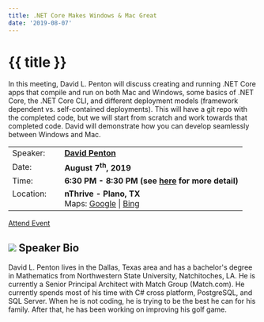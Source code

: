 ```yaml
---
title: .NET Core Makes Windows & Mac Great
date: '2019-08-07'
---
```

# {{ title }}

In this meeting, David L. Penton will discuss creating and running .NET Core apps that compile and run on both Mac and Windows, some basics of .NET Core, the .NET Core CLI, and different deployment models (framework dependent vs. self-contained deployments). This will have a git repo with the completed code, but we will start from scratch and work towards that completed code. David will demonstrate how you can develop seamlessly between Windows and Mac.

<table><tbody><tr><td>Speaker:</td><td>&nbsp;</td><td><b><a title="David Penton" target="_blank" href="https://twitter.com/dpenton">David Penton</a></b></td></tr><tr><td>Date:</td><td>&nbsp;</td><td><b>August 7<sup>th</sup>, 2019</b></td></tr><tr><td valign="top">Time:</td><td>&nbsp;</td><td><b>6:30 PM - 8:30 PM (see <a title="Location" href="/location/">here</a> for more detail)</b></td></tr><tr><td valign="top">Location:</td><td>&nbsp;</td><td><b>nThrive - Plano, TX</b><br>Maps: <a title="Google" target="_blank" href="https://goo.gl/maps/1OyNE">Google</a> | <a title="Bing" target="_blank" href="http://binged.it/1afBEJ9">Bing</a></td></tr></tbody></table>

[Attend Event](https://www.eventbrite.com/e/net-core-makes-windows-mac-great-tickets-67933939241)

## ![](/assets/img/icons/speakerbioicon.png) Speaker Bio

David L. Penton lives in the Dallas, Texas area and has a bachelor's degree in Mathematics from Northwestern State University, Natchitoches, LA. He is currently a Senior Principal Architect with Match Group (Match.com). He currently spends most of his time with C# cross platform, PostgreSQL, and SQL Server. When he is not coding, he is trying to be the best he can for his family. After that, he has been working on improving his golf game.


